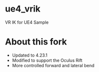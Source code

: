 # ue4_vrik
VR IK for UE4 Sample

# About this fork
- Updated to 4.23.1
- Modified to support the Oculus Rift
- More controlled forward and lateral bend
